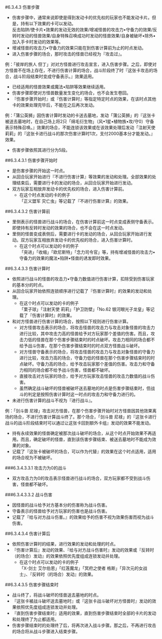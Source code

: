 #6.3.4.3        伤害步骤
* 伤害步骤中，通常来说即使是得到发动卡的优先权的玩家也不能发动卡片。但是，持有以下效果的卡可以发动。<br>
反击陷阱/使卡片•效果的发动无效的效果/增减怪兽的攻击力•守备力的效果/反转时发动的怪兽效果/自身特殊召唤成功时发动的怪兽效果/自身被破坏•除外•加入手卡时发动的效果等。
* 增减怪兽的攻击力•守备力的效果只能在到伤害计算前为止的时点发动。
* 进入伤害步骤的场合，那时攻击的怪兽已经视为『攻击过』。

例：「彼岸的旅人 但丁」对对方怪兽进行攻击宣言，进入伤害步骤。之后，即使对方怪兽不在场上存在，不进行伤害计算的场合，战斗阶段终了时『这张卡攻击的场合，战斗阶段结束时变成守备表示。』效果适用。
* 已经适用的怪兽效果或魔法•陷阱等效果继续适用。
* 伤害步骤即使对方怪兽数量发生变化的场合，也不会发生卷回。
* 『伤害步骤开始时』或『伤害计算时』等指定特定时点的效果，在该时点其他卡的效果处理完毕后，不能在之后再次发动。

例：「蒲公英狮」因伤害计算时发动的卡送去墓地，发动「蒲公英狮」的『这张卡被送去墓地时，在自己场上将2只「绵毛衍生物」（风•1星•植物族•攻/守0）守备表示特殊召唤。』效果的场合，不能连锁该效果或在该效果处理后发动「注射天使 莉莉」的『这张卡进行战斗的那次伤害计算时1次，支付2000基本分才能发动。』效果。
* 伤害步骤依照其进行分为5段。

##6.3.4.3.1        伤害步骤开始时
* 是伤害步骤的开始这一时点。
* 从回合玩家开始进行『不进行伤害计算』等效果的发动和处理。全部效果的处理结束后，需要进行卡的发动的场合，从回合玩家开始进行发动。
* 双方玩家互相放弃发动卡的优先权的场合，进入伤害计算前。
    * 在这个时点发动的卡的例子<br>
「正义盟军 灾亡虫」等记载了『不进行伤害计算』的效果。

##6.3.4.3.2        伤害计算前
* 里侧表示的怪兽进行战斗的场合，在伤害计算前这一时点变成表侧守备表示。即使持有反转时发动的效果的场合，也不会在这一时点发动。
* 里侧的怪兽变成表侧后，需要进行卡的发动的场合，从回合玩家开始进行发动。双方玩家互相放弃发动卡的优先权的场合，进入伤害计算时。
    * 在这个时点可以发动的卡的例子<br>
「突进」「收缩」「欧尼斯特」「念力司令官」等，持有增减怪兽的攻击力•守备力的效果的魔法•陷阱•怪兽的诱发即时效果。

##6.3.4.3.3        伤害计算时
* 依照进行战斗的怪兽的攻击力•守备力数值进行伤害计算，扣除受到伤害玩家的基本分的时点。
* 从回合玩家开始依照连锁顺序进行记载了『伤害计算时』的效果的发动和处理。
    * 在这个时点可以发动的卡的例子<br>
「栗子球」「注射天使 莉莉」「护卫防壁」「No.62 银河眼光子龙皇」等记载了『伤害计算时』的效果。
* 和对方怪兽进行伤害计算的场合，按照以下规则进行伤害计算。
    * 对方怪兽攻击表示的场合，将攻击怪兽的攻击力与攻击对象怪兽的攻击力进行比较，其中攻击力高的怪兽给予对方玩家那个差值的伤害。而且，攻击力低的怪兽在那个伤害步骤结束时的时点破坏。攻击力相同的场合都不给予战斗伤害，在那个伤害步骤结束时的时点双方怪兽战斗破坏。
    * 对方怪兽守备表示的场合，将攻击怪兽的攻击力与攻击对象怪兽的守备力进行比较，攻击力高的场合，守备力低的怪兽在那个伤害步骤结束时的时点破坏。守备力高的场合，给予攻击玩家那个差值的伤害。攻击力和守备力相同的场合都不给予战斗伤害，怪兽都不破坏。
    * 直接攻击对方玩家的场合，给予对方玩家攻击怪兽的攻击力数值的战斗伤害。
    * 虽然确定战斗破坏的怪兽被破坏送去墓地的时点是伤害步骤结束时，但战斗的判定是按照伤害计算时这一时点的攻击力和守备力进行的。
* 未进行伤害计算的战斗不视为『进行战斗』。

例：「剑斗兽 尼禄」攻击对方怪兽，在那个伤害步骤开始时对方怪兽因其他效果离场的场合，不进行伤害计算战斗终了。那个场合，「剑斗兽 尼禄」的『这张卡进行战斗的战斗阶段结束时可以通过让这张卡回到额外卡组』发动的效果不能发动。
* 持有永续效果的怪兽确定被那次战斗破坏的场合，从这个时点开始效果不再适用。而且，确定破坏的怪兽，直到该伤害步骤结束、被送去墓地时不能成为效果的对象。
* 记载了『这张卡被破坏的场合，可以作为代替』的效果在这个时点适用，适用的场合视为不被破坏。

###6.3.4.3.3.1        攻击力为0的战斗
* 双方攻击力为0的攻击表示怪兽进行战斗的场合，双方玩家都不受到战斗伤害，怪兽都不破坏。

###6.3.4.3.3.2        战斗伤害
* 因怪兽的战斗给予对方基本分的伤害称为战斗伤害。
* 守备表示的怪兽给予对方玩家的伤害也是战斗伤害。
* 记载了『给与对方战斗伤害。』的效果给予的伤害不视为效果伤害而视为战斗伤害。

##6.3.4.3.4        伤害计算后
* 依照伤害计算时的结果，进行效果的发动和处理的时点。
* 『伤害计算后』发动的效果、『给与对方战斗伤害时』发动的效果或『反转时（的场合）发动』的效果依照优先度组成连锁发动并处理。
    * 在这个时点可以发动的卡的例子<br>
「X-剑士 艾尔伯恩」「红莲魔龙」「冥府之使者 格斯」「异次元的女战士」、『反转时（的场合）发动』的效果。

##6.3.4.3.5        伤害步骤结束时
* 战斗终了，将战斗破坏的怪兽送去墓地的时点。
* 『这张卡被战斗破坏送去墓地时』或『这张卡战斗破坏对方怪兽时』发动的效果依照优先度组成连锁发动并处理。
* 『直到伤害步骤结束时』适用的效果，直到伤害步骤结束时全部的卡片的发动和处理终了为止都适用。
* 伤害步骤结束时的处理终了后，将再次进入战斗步骤。那之后，不再进行攻击的场合将从战斗步骤进入结束步骤。

